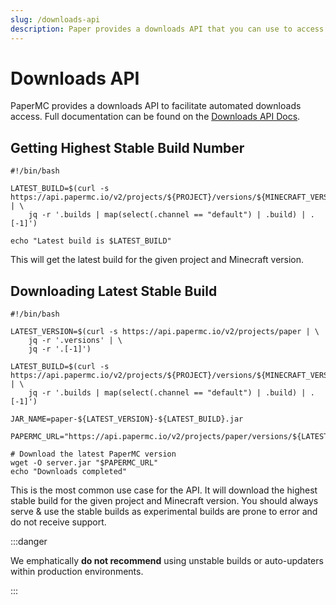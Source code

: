 ```yaml
---
slug: /downloads-api
description: Paper provides a downloads API that you can use to access builds.
---
```


# Downloads API

PaperMC provides a downloads API to facilitate automated downloads access. Full documentation can be
found on the [Downloads API Docs](https://api.papermc.io/docs).

## Getting Highest Stable Build Number

```shell
#!/bin/bash

LATEST_BUILD=$(curl -s https://api.papermc.io/v2/projects/${PROJECT}/versions/${MINECRAFT_VERSION}/builds | \
    jq -r '.builds | map(select(.channel == "default") | .build) | .[-1]')
    
echo "Latest build is $LATEST_BUILD"
```

This will get the latest build for the given project and Minecraft version.

## Downloading Latest Stable Build

```shell
#!/bin/bash

LATEST_VERSION=$(curl -s https://api.papermc.io/v2/projects/paper | \
    jq -r '.versions' | \
    jq -r '.[-1]')

LATEST_BUILD=$(curl -s https://api.papermc.io/v2/projects/${PROJECT}/versions/${MINECRAFT_VERSION}/builds | \
    jq -r '.builds | map(select(.channel == "default") | .build) | .[-1]')

JAR_NAME=paper-${LATEST_VERSION}-${LATEST_BUILD}.jar

PAPERMC_URL="https://api.papermc.io/v2/projects/paper/versions/${LATEST_VERSION}/builds/${LATEST_BUILD}/downloads/${JAR_NAME}"

# Download the latest PaperMC version
wget -O server.jar "$PAPERMC_URL"
echo "Downloads completed"
```

This is the most common use case for the API. It will download the highest stable build for the given project and 
Minecraft version. You should always serve & use the stable builds as experimental builds are prone to error and 
do not receive support.

:::danger

We emphatically **do not recommend** using unstable builds or auto-updaters within production environments.

:::
